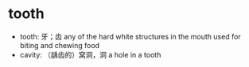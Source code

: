 # tooth

- tooth: 牙；齿 any of the hard white structures in the mouth used for biting and chewing food
- cavity: （龋齿的）窝洞，洞 a hole in a tooth
